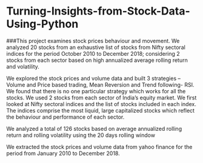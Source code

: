 # Turning-Insights-from-Stock-Data-Using-Python

###This project examines stock prices behaviour and movement.
We analyzed 20 stocks from an exhaustive list of stocks from Nifty sectoral indices for the period October 2010 to December 2018; considering 2 stocks from each sector based on high annualized average rolling return and volatility.

We explored the stock prices and volume data and built 3 strategies – Volume and Price based trading, Mean Reversion and Trend following- RSI. We found that there is no one particular strategy which works for all the stocks.
We used 2 stocks from each sector of India’s equity market.  We first looked at Nifty sectoral indices and the list of stocks included in each index. The indices comprise the most liquid, large capitalized stocks which reflect the behaviour and performance of each sector.

We analyzed a total of 126 stocks based on average annualized rolling return and rolling volatility using the 20 days rolling window

We extracted the stock prices and volume data from yahoo finance for the period from January 2010 to December 2018.

